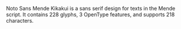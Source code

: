 Noto Sans Mende Kikakui is a sans serif design for texts in the Mende script. It contains 228 glyphs, 3 OpenType features, and supports 218 characters.
